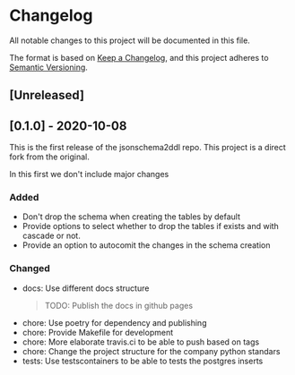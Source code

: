 # Changelog

All notable changes to this project will be documented in this file.

The format is based on [Keep a Changelog](https://keepachangelog.com/en/1.0.0/), and this project adheres to [Semantic Versioning](https://semver.org/spec/v2.0.0.html).

## [Unreleased]

## [0.1.0] - 2020-10-08

This is the first release of the jsonschema2ddl repo. This project is a direct fork from the original.

In this first we don't include major changes

### Added

- Don't drop the schema when creating the tables by default
- Provide options to select whether to drop the tables if exists and with cascade or not.
- Provide an option to autocomit the changes in the schema creation

### Changed

- docs: Use different docs structure
    > TODO: Publish the docs in github pages
- chore: Use poetry for dependency and publishing
- chore: Provide Makefile for development
- chore: More elaborate travis.ci to be able to push based on tags
- chore: Change the project structure for the company python standars
- tests: Use testscontainers to be able to tests the postgres inserts
